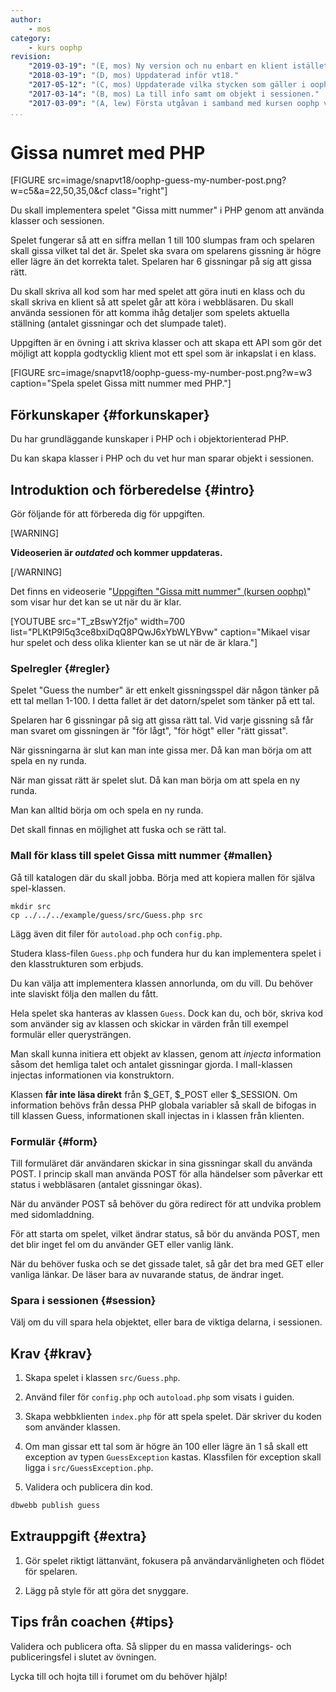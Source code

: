 ```yaml
---
author:
    - mos
category:
    - kurs oophp
revision:
    "2019-03-19": "(E, mos) Ny version och nu enbart en klient istället för tre klienter."
    "2018-03-19": "(D, mos) Uppdaterad inför vt18."
    "2017-05-12": "(C, mos) Uppdaterade vilka stycken som gäller i oophp20-guiden."
    "2017-03-14": "(B, mos) La till info samt om objekt i sessionen."
    "2017-03-09": "(A, lew) Första utgåvan i samband med kursen oophp v3."
...
```

Gissa numret med PHP
==================================

[FIGURE src=image/snapvt18/oophp-guess-my-number-post.png?w=c5&a=22,50,35,0&cf class="right"]

Du skall implementera spelet "Gissa mitt nummer" i PHP genom att använda klasser och sessionen.

Spelet fungerar så att en siffra mellan 1 till 100 slumpas fram och spelaren skall gissa vilket tal det är. Spelet ska svara om spelarens gissning är högre eller lägre än det korrekta talet. Spelaren har 6 gissningar på sig att gissa rätt.

Du skall skriva all kod som har med spelet att göra inuti en klass och du skall skriva en klient så att spelet går att köra i webbläsaren. Du skall använda sessionen för att komma ihåg detaljer som spelets aktuella ställning (antalet gissningar och det slumpade talet).

Uppgiften är en övning i att skriva klasser och att skapa ett API som gör det möjligt att koppla godtycklig klient mot ett spel som är inkapslat i en klass.

<!--more-->

[FIGURE src=image/snapvt18/oophp-guess-my-number-post.png?w=w3 caption="Spela spelet Gissa mitt nummer med PHP."]



Förkunskaper {#forkunskaper}
-----------------------

Du har grundläggande kunskaper i PHP och i objektorienterad PHP.

Du kan skapa klasser i PHP och du vet hur man sparar objekt i sessionen.



Introduktion och förberedelse {#intro}
-----------------------

Gör följande för att förbereda dig för uppgiften.

[WARNING]

**Videoserien är _outdated_ och kommer uppdateras.**

[/WARNING]

Det finns en videoserie "[Uppgiften "Gissa mitt nummer" (kursen oophp)](https://www.youtube.com/playlist?list=PLKtP9l5q3ce8bxiDqQ8PQwJ6xYbWLYBvw)" som visar hur det kan se ut när du är klar.

[YOUTUBE src="T_zBswY2fjo" width=700 list="PLKtP9l5q3ce8bxiDqQ8PQwJ6xYbWLYBvw" caption="Mikael visar hur spelet och dess olika klienter kan se ut när de är klara."]



### Spelregler {#regler}

Spelet "Guess the number" är ett enkelt gissningsspel där någon tänker på ett tal mellan 1-100. I detta fallet är det datorn/spelet som tänker på ett tal.

Spelaren har 6 gissningar på sig att gissa rätt tal. Vid varje gissning så får man svaret om gissningen är "för lågt", "för högt" eller "rätt gissat".

När gissningarna är slut kan man inte gissa mer. Då kan man börja om att spela en ny runda.

När man gissat rätt är spelet slut. Då kan man börja om att spela en ny runda.

Man kan alltid börja om och spela en ny runda.

Det skall finnas en möjlighet att fuska och se rätt tal.



### Mall för klass till spelet Gissa mitt nummer {#mallen}

Gå till katalogen där du skall jobba. Börja med att kopiera mallen för själva spel-klassen.

```text
mkdir src
cp ../../../example/guess/src/Guess.php src
```

Lägg även dit filer för `autoload.php` och `config.php`.

Studera klass-filen `Guess.php` och fundera hur du kan implementera spelet i den klasstrukturen som erbjuds.

Du kan välja att implementera klassen annorlunda, om du vill. Du behöver inte slaviskt följa den mallen du fått.

Hela spelet ska hanteras av klassen `Guess`. Dock kan du, och bör, skriva kod som använder sig av klassen och skickar in värden från till exempel formulär eller querysträngen.

Man skall kunna initiera ett objekt av klassen, genom att *injecta* information såsom det hemliga talet och antalet gissningar gjorda. I mall-klassen injectas informationen via konstruktorn.

Klassen **får inte läsa direkt** från $\_GET, $\_POST eller $\_SESSION. Om information behövs från dessa PHP globala variabler så skall de bifogas in till klassen Guess, informationen skall injectas in i klassen från klienten.



### Formulär {#form}

Till formuläret där användaren skickar in sina gissningar skall du använda POST. I princip skall man använda POST för alla händelser som påverkar ett status i webbläsaren (antalet gissningar ökas).

När du använder POST så behöver du göra redirect för att undvika problem med sidomladdning.

För att starta om spelet, vilket ändrar status, så bör du använda POST, men det blir inget fel om du använder GET eller vanlig länk.

När du behöver fuska och se det gissade talet, så går det bra med GET eller vanliga länkar. De läser bara av nuvarande status, de ändrar inget.



### Spara i sessionen {#session}

Välj om du vill spara hela objektet, eller bara de viktiga delarna, i sessionen.



Krav {#krav}
-----------------------

1. Skapa spelet i klassen `src/Guess.php`.

1. Använd filer för `config.php` och `autoload.php` som visats i guiden.

1. Skapa webbklienten `index.php` för att spela spelet. Där skriver du koden som använder klassen.

1. Om man gissar ett tal som är högre än 100 eller lägre än 1 så skall ett exception av typen `GuessException` kastas. Klassfilen för exception skall ligga i `src/GuessException.php`.

1. Validera och publicera din kod.

```bash
dbwebb publish guess
```



Extrauppgift {#extra}
-----------------------

1. Gör spelet riktigt lättanvänt, fokusera på användarvänligheten och flödet för spelaren.

1. Lägg på style för att göra det snyggare.



Tips från coachen {#tips}
-----------------------

Validera och publicera ofta. Så slipper du en massa validerings- och publiceringsfel i slutet av övningen.

Lycka till och hojta till i forumet om du behöver hjälp!
